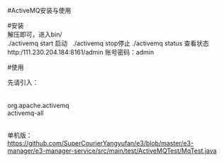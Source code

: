 #ActiveMQ安装与使用

#安装<br>
 解压即可，进入bin/<br>
 ./activemq start 启动   ./activemq stop停止  ./activemq status 查看状态<br>
 http:/111.230.204.184:8161/admin 账号密码：admin<br>
 

#使用<br>

先请引入：<br>
        <!--MQ--><br>
        <dependency><br>
            <groupId>org.apache.activemq</groupId><br>
            <artifactId>activemq-all</artifactId><br>
        </dependency><br>



单机版：<br>
https://github.com/SuperCourierYangyufan/e3/blob/master/e3-manager/e3-manager-service/src/main/test/ActiveMQTest/MqTest.java
